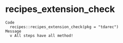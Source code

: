 # recipes_extension_check

    Code
      recipes::recipes_extension_check(pkg = "tdarec")
    Message
      v All steps have all method!

